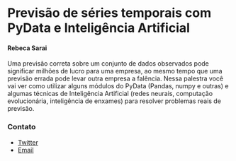 Previsão de séries temporais com PyData e Inteligência Artificial
===

#### Rebeca Sarai

Uma previsão correta sobre um conjunto de dados observados pode significar milhões de lucro para uma empresa, ao mesmo tempo que uma previsão errada pode levar outra empresa a falência. Nessa palestra você vai ver como utilizar alguns módulos do PyData (Pandas, numpy e outras) e algumas técnicas de Inteligência Artificial (redes neurais, computação evolucionária, inteligência de enxames) para resolver problemas reais de previsão.


### Contato

- [Twitter](https://twitter.com/rsarai007)
- [Email](rebeca@vinta.com.br)
